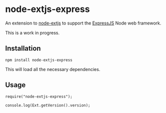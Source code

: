node-extjs-express
==================

An extension to [node-extjs](https://github.com/storminwalker/node-extjs) to support the [ExpressJS](https://github.com/visionmedia/express) Node web framework.

This is a work in progress.

Installation
------------

	npm install node-extjs-express

This will load all the necessary dependencies.

Usage
-----

	require("node-extjs-express");

	console.log(Ext.getVersion().version);




